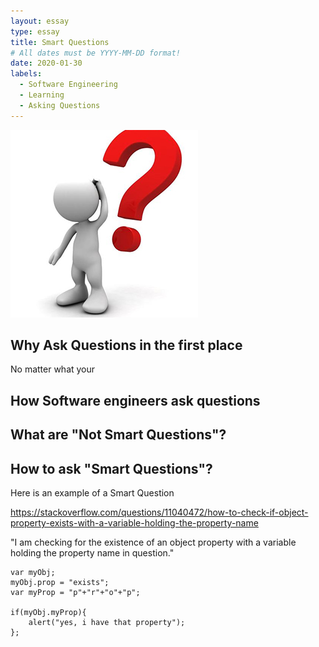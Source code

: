 ```yaml
---
layout: essay
type: essay
title: Smart Questions
# All dates must be YYYY-MM-DD format!
date: 2020-01-30
labels:
  - Software Engineering
  - Learning
  - Asking Questions
---
```


<img class="ui tiny left circular floated image" src="../images/questions.jpg">

## Why Ask Questions in the first place

No matter what your

## How Software engineers ask questions

## What are "Not Smart Questions"? 

## How to ask "Smart Questions"?

Here is an example of a Smart Question

https://stackoverflow.com/questions/11040472/how-to-check-if-object-property-exists-with-a-variable-holding-the-property-name

"I am checking for the existence of an object property with a variable holding the property name in question."

```
var myObj;
myObj.prop = "exists";
var myProp = "p"+"r"+"o"+"p";

if(myObj.myProp){
    alert("yes, i have that property");
};
```
